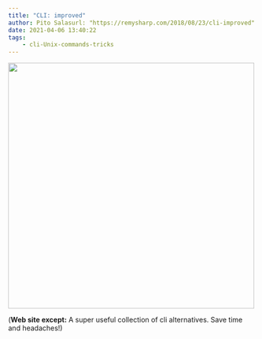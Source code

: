 ```yaml
---
title: "CLI: improved"
author: Pito Salasurl: "https://remysharp.com/2018/08/23/cli-improved" cover: "https://remysharp.com/images/cli-improved/bat.gif" 
date: 2021-04-06 13:40:22
tags:
    - cli-Unix-commands-tricks
---
```

<img src=https://remysharp.com/images/cli-improved/bat.gif width="500">



(**Web site except:** A super useful collection of cli alternatives. Save time and headaches!) 
